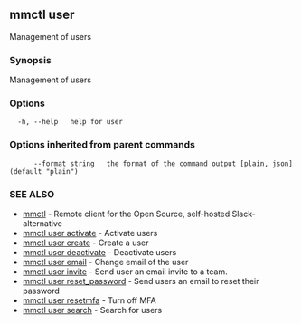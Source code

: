 ## mmctl user

Management of users

### Synopsis

Management of users

### Options

```
  -h, --help   help for user
```

### Options inherited from parent commands

```
      --format string   the format of the command output [plain, json] (default "plain")
```

### SEE ALSO

* [mmctl](mmctl.md)	 - Remote client for the Open Source, self-hosted Slack-alternative
* [mmctl user activate](mmctl_user_activate.md)	 - Activate users
* [mmctl user create](mmctl_user_create.md)	 - Create a user
* [mmctl user deactivate](mmctl_user_deactivate.md)	 - Deactivate users
* [mmctl user email](mmctl_user_email.md)	 - Change email of the user
* [mmctl user invite](mmctl_user_invite.md)	 - Send user an email invite to a team.
* [mmctl user reset_password](mmctl_user_reset_password.md)	 - Send users an email to reset their password
* [mmctl user resetmfa](mmctl_user_resetmfa.md)	 - Turn off MFA
* [mmctl user search](mmctl_user_search.md)	 - Search for users

